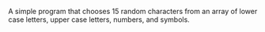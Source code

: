 A simple program that chooses 15 random characters from an array of lower case letters, upper case letters, numbers, and symbols.
